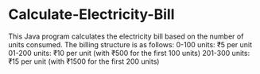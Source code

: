 # Calculate-Electricity-Bill
This Java program calculates the electricity bill based on the number of units consumed. 
The billing structure is as follows:
0-100 units: ₹5 per unit
01-200 units: ₹10 per unit (with ₹500 for the first 100 units)
201-300 units: ₹15 per unit (with ₹1500 for the first 200 units)
